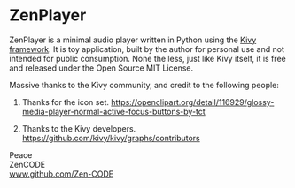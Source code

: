 # ZenPlayer


ZenPlayer is a minimal audio player written in Python using the [Kivy framework](http://www.kivy.org).
It is toy application, built by the author for personal use and not intended for public
consumption. None the less, just like Kivy itself, it is free and released under the
Open Source MIT License.

Massive thanks to the Kivy community, and credit to the following people:

1. Thanks for the icon set.
https://openclipart.org/detail/116929/glossy-media-player-normal-active-focus-buttons-by-tct

2. Thanks to the Kivy developers.
https://github.com/kivy/kivy/graphs/contributors

Peace  
ZenCODE  
www.github.com/Zen-CODE
